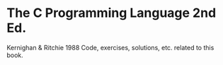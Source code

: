 # The C Programming Language 2nd Ed.
Kernighan & Ritchie 1988
Code, exercises, solutions, etc. related to this book.
